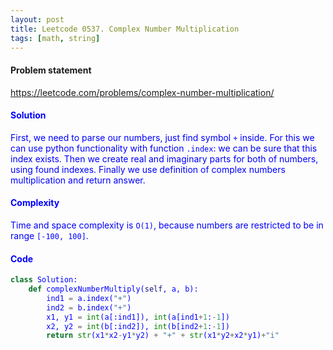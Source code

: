 ```yaml
---
layout: post
title: Leetcode 0537. Complex Number Multiplication
tags: [math, string]
---
```


#### Problem statement

<a href="https://leetcode.com/problems/complex-number-multiplication/"> <font color = blue>https://leetcode.com/problems/complex-number-multiplication/

#### Solution
First, we need to parse our numbers, just find symbol `+` inside. For this we can use python functionality with function `.index`: we can be sure that this index exists. Then we create real and imaginary parts for both of numbers, using found indexes.
Finally we use definition of complex numbers multiplication and return answer. 

#### Complexity
Time and space complexity is `O(1)`, because numbers are restricted to be in range `[-100, 100]`.

#### Code
```python
class Solution:
    def complexNumberMultiply(self, a, b):
        ind1 = a.index("+")
        ind2 = b.index("+")
        x1, y1 = int(a[:ind1]), int(a[ind1+1:-1])
        x2, y2 = int(b[:ind2]), int(b[ind2+1:-1])
        return str(x1*x2-y1*y2) + "+" + str(x1*y2+x2*y1)+"i"
```